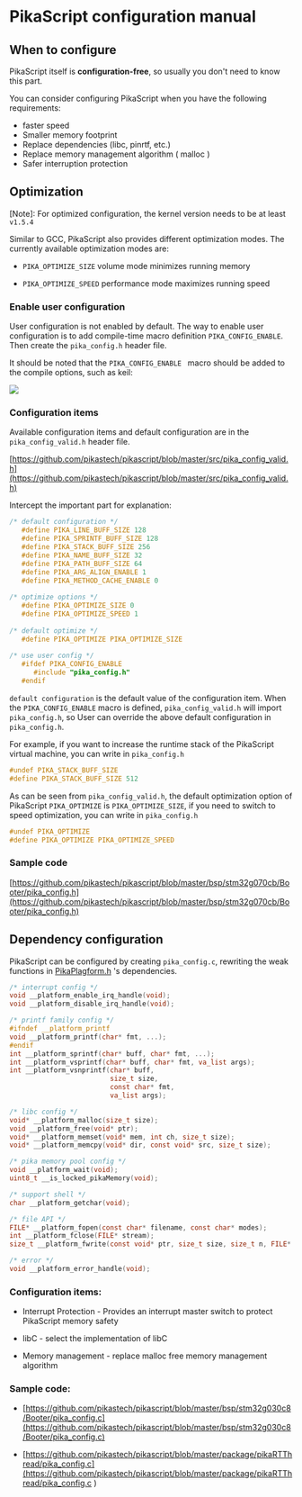 # PikaScript configuration manual

## When to configure

PikaScript itself is **configuration-free**, so usually you don't need to know this part.

You can consider configuring PikaScript when you have the following requirements:

- faster speed
- Smaller memory footprint
- Replace dependencies (libc, pinrtf, etc.)
- Replace memory management algorithm ( malloc )
- Safer interruption protection
  
## Optimization

[Note]: For optimized configuration, the kernel version needs to be at least ```v1.5.4```

Similar to GCC, PikaScript also provides different optimization modes. The currently available optimization modes are:

- ```PIKA_OPTIMIZE_SIZE``` volume mode minimizes running memory

- ```PIKA_OPTIMIZE_SPEED``` performance mode maximizes running speed
  
### Enable user configuration

User configuration is not enabled by default. The way to enable user configuration is to add compile-time macro definition ``` PIKA_CONFIG_ENABLE ```. Then create the ```pika_config.h``` header file.

It should be noted that the ```PIKA_CONFIG_ENABLE ``` macro should be added to the compile options, such as keil:

![](assets/160849244-40fe7fa8-0e93-4791-8f14-bc044bbd0d59.png)

### Configuration items

Available configuration items and default configuration are in the ```pika_config_valid.h``` header file.

[https://github.com/pikastech/pikascript/blob/master/src/pika_config_valid.h](https://github.com/pikastech/pikascript/blob/master/src/pika_config_valid.h)

Intercept the important part for explanation:

```` c
/* default configuration */
   #define PIKA_LINE_BUFF_SIZE 128
   #define PIKA_SPRINTF_BUFF_SIZE 128
   #define PIKA_STACK_BUFF_SIZE 256
   #define PIKA_NAME_BUFF_SIZE 32
   #define PIKA_PATH_BUFF_SIZE 64
   #define PIKA_ARG_ALIGN_ENABLE 1
   #define PIKA_METHOD_CACHE_ENABLE 0
          
/* optimize options */
   #define PIKA_OPTIMIZE_SIZE 0
   #define PIKA_OPTIMIZE_SPEED 1
      
/* default optimize */
   #define PIKA_OPTIMIZE PIKA_OPTIMIZE_SIZE
      
/* use user config */
   #ifdef PIKA_CONFIG_ENABLE
      #include "pika_config.h"
   #endif
````

```default configuration``` is the default value of the configuration item. When the ```PIKA_CONFIG_ENABLE``` macro is defined, ```pika_config_valid.h``` will import ```pika_config.h```, so User can override the above default configuration in ```pika_config.h```.

For example, if you want to increase the runtime stack of the PikaScript virtual machine, you can write in ```pika_config.h```

```` c
#undef PIKA_STACK_BUFF_SIZE
#define PIKA_STACK_BUFF_SIZE 512
````

As can be seen from ```pika_config_valid.h```, the default optimization option of PikaScript ``` PIKA_OPTIMIZE ``` is ``` PIKA_OPTIMIZE_SIZE ```, if you need to switch to speed optimization, you can write in ```pika_config.h```

```` c
#undef PIKA_OPTIMIZE
#define PIKA_OPTIMIZE PIKA_OPTIMIZE_SPEED
````
### Sample code

[https://github.com/pikastech/pikascript/blob/master/bsp/stm32g070cb/Booter/pika_config.h](https://github.com/pikastech/pikascript/blob/master/bsp/stm32g070cb/Booter/pika_config.h)

## Dependency configuration

PikaScript can be configured by creating ``pika_config.c``, rewriting the weak functions in [PikaPlagform.h](https://github.com/pikastech/pikascript/blob/master/src/PikaPlatform.h) 's dependencies.
```` c
/* interrupt config */
void __platform_enable_irq_handle(void);
void __platform_disable_irq_handle(void);

/* printf family config */
#ifndef __platform_printf
void __platform_printf(char* fmt, ...);
#endif
int __platform_sprintf(char* buff, char* fmt, ...);
int __platform_vsprintf(char* buff, char* fmt, va_list args);
int __platform_vsnprintf(char* buff,
                         size_t size,
                         const char* fmt,
                         va_list args);

/* libc config */
void* __platform_malloc(size_t size);
void __platform_free(void* ptr);
void* __platform_memset(void* mem, int ch, size_t size);
void* __platform_memcpy(void* dir, const void* src, size_t size);

/* pika memory pool config */
void __platform_wait(void);
uint8_t __is_locked_pikaMemory(void);

/* support shell */
char __platform_getchar(void);

/* file API */
FILE* __platform_fopen(const char* filename, const char* modes);
int __platform_fclose(FILE* stream);
size_t __platform_fwrite(const void* ptr, size_t size, size_t n, FILE* stream);

/* error */
void __platform_error_handle(void);
````
### Configuration items:

- Interrupt Protection - Provides an interrupt master switch to protect PikaScript memory safety
  
- libC - select the implementation of libC
  
- Memory management - replace malloc free memory management algorithm
  
### Sample code:
- [https://github.com/pikastech/pikascript/blob/master/bsp/stm32g030c8/Booter/pika_config.c](https://github.com/pikastech/pikascript/blob/master/bsp/stm32g030c8/Booter/pika_config.c)
  
- [https://github.com/pikastech/pikascript/blob/master/package/pikaRTThread/pika_config.c](https://github.com/pikastech/pikascript/blob/master/package/pikaRTThread/pika_config.c )
